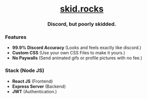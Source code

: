 <h1 align="center"> <a href="https://skid.rocks">skid.rocks</a></h1>
<h3 align="center">Discord, but poorly skidded.</h1>


### Features
* **99.9% Discord Accuracy** (Looks and feels exactly like discord.)
* **Custom CSS** (Use your own CSS Files to make it yours.)
* **No Paywalls** (Send animated gifs or profile pictures with no fee.)

### Stack (Node JS)
* **React JS** (Frontend)
* **Express Server** (Backend)
* **JWT** (Authentication.)
